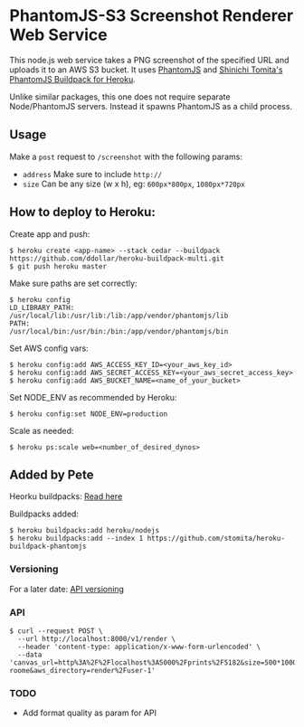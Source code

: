 PhantomJS-S3 Screenshot Renderer Web Service
============================================

This node.js web service takes a PNG screenshot of the specified URL and uploads it to an AWS S3 bucket. It uses [PhantomJS](http://phantomjs.org/) and [Shinichi Tomita's PhantomJS Buildpack for Heroku](http://github.com/stomita/heroku-buildpack-phantomjs.git).

Unlike similar packages, this one does not require separate Node/PhantomJS servers. Instead it spawns PhantomJS as a child process.

## Usage

Make a `post` request to `/screenshot` with the following params:
  - `address` Make sure to include `http://`
  - `size` Can be any size (w x h), eg: `600px*800px`, `1080px*720px`

## How to deploy to Heroku:


Create app and push:

    $ heroku create <app-name> --stack cedar --buildpack https://github.com/ddollar/heroku-buildpack-multi.git
    $ git push heroku master

Make sure paths are set correctly:

    $ heroku config
    LD_LIBRARY_PATH: /usr/local/lib:/usr/lib:/lib:/app/vendor/phantomjs/lib
    PATH:            /usr/local/bin:/usr/bin:/bin:/app/vendor/phantomjs/bin

Set AWS config vars:

    $ heroku config:add AWS_ACCESS_KEY_ID=<your_aws_key_id>
    $ heroku config:add AWS_SECRET_ACCESS_KEY=<your_aws_secret_access_key>
    $ heroku config:add AWS_BUCKET_NAME=<name_of_your_bucket>

Set NODE_ENV as recommended by Heroku:

    $ heroku config:set NODE_ENV=production

Scale as needed:

    $ heroku ps:scale web=<number_of_desired_dynos>


## Added by Pete
Heorku buildpacks: [Read here](https://devcenter.heroku.com/articles/using-multiple-buildpacks-for-an-app)

Buildpacks added:

    $ heroku buildpacks:add heroku/nodejs
    $ heroku buildpacks:add --index 1 https://github.com/stomita/heroku-buildpack-phantomjs

### Versioning
For a later date: [API versioning](http://j-query.blogspot.co.uk/2013/01/versioned-apis-with-express.html)

### API
    $ curl --request POST \
      --url http://localhost:8000/v1/render \
      --header 'content-type: application/x-www-form-urlencoded' \
      --data 'canvas_url=http%3A%2F%2Flocalhost%3A5000%2Fprints%2F5182&size=500*1000px&access_token=969CukLEsir3k8F7gBM&format=png&filename=pete-roome&aws_directory=render%2Fuser-1'


### TODO

- Add format quality as param for API
